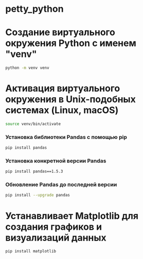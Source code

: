 # petty_python
# Создание виртуального окружения Python с именем "venv"
```bash
python -m venv venv
```

# Активация виртуального окружения в Unix-подобных системах (Linux, macOS)
```bash
source venv/bin/activate
```

### Установка библиотеки Pandas с помощью pip
```bash
pip install pandas
```

### Установка конкретной версии Pandas
```bash
pip install pandas==1.5.3
```

### Обновление Pandas до последней версии
```bash
pip install --upgrade pandas
```

# Устанавливает Matplotlib для создания графиков и визуализаций данных
```bash
pip install matplotlib
```
